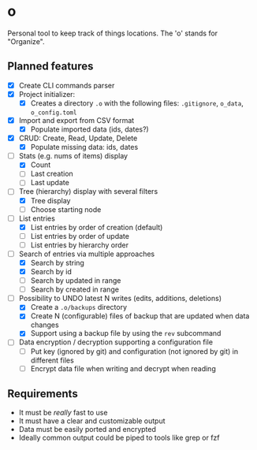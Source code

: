 # o

Personal tool to keep track of things locations. The 'o' stands for "Organize".

## Planned features

- [x] Create CLI commands parser
- [x] Project initializer:
    - [x] Creates a directory `.o` with the following files: `.gitignore`, `o_data`, `o_config.toml`
- [x] Import and export from CSV format
    - [x] Populate imported data (ids, dates?)
- [x] CRUD: Create, Read, Update, Delete
    - [x] Populate missing data: ids, dates
- [ ] Stats (e.g. nums of items) display
    - [x] Count
    - [ ] Last creation
    - [ ] Last update
- [ ] Tree (hierarchy) display with several filters
    - [x] Tree display
    - [ ] Choose starting node
- [ ] List entries
    - [x] List entries by order of creation (default)
    - [ ] List entries by order of update
    - [ ] List entries by hierarchy order
- [ ] Search of entries via multiple approaches
    - [x] Search by string
    - [x] Search by id
    - [ ] Search by updated in range
    - [ ] Search by created in range
- [ ] Possibility to UNDO latest N writes (edits, additions, deletions)
    - [x] Create a `.o/backups` directory
    - [x] Create N (configurable) files of backup that are updated when data changes
    - [x] Support using a backup file by using the `rev` subcommand
- [ ] Data encryption / decryption supporting a configuration file
    - [ ] Put key (ignored by git) and configuration (not ignored by git) in different files
    - [ ] Encrypt data file when writing and decrypt when reading

## Requirements

- It must be _really_ fast to use
- It must have a clear and customizable output
- Data must be easily ported and encrypted
- Ideally common output could be piped to tools like grep or fzf
